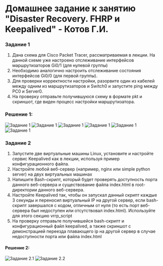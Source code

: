 
# Домашнее задание к занятию "Disaster Recovery. FHRP и Keepalived" - Котов Г.И.




### Задание 1
1. Дана схема для Cisco Packet Tracer, рассматриваемая в лекции.
На данной схеме уже настроено отслеживание интерфейсов маршрутизаторов Gi0/1 (для нулевой группы)
2. Необходимо аналогично настроить отслеживание состояния интерфейсов Gi0/0 (для первой группы).
3. Для проверки корректности настройки, разорвите один из кабелей между одним из маршрутизаторов и Switch0 и запустите ping между PC0 и Server0.
4. На проверку отправьте получившуюся схему в формате pkt и скриншот, где виден процесс настройки маршрутизатора.


### Решение 1: 


![Задание 1](img/router1.png)
![Задание 1](img/router2.png)
![Задание 1](img/show_standby_router1.png)
![Задание 1](img/show_standby_router2.png)
![Задание 1](img/shema_full.png)
![Задание 1](img/shema_ruoter2.png)



### Задание 2

1. Запустите две виртуальные машины Linux, установите и настройте сервис Keepalived как в лекции, используя пример конфигурационного файла.
2. Настройте любой веб-сервер (например, nginx или simple python server) на двух виртуальных машинах
3. Напишите Bash-скрипт, который будет проверять доступность порта данного веб-сервера и существование файла index.html в root-директории данного веб-сервера.
4. Настройте Keepalived так, чтобы он запускал данный скрипт каждые 3 секунды и переносил виртуальный IP на другой сервер, если bash-скрипт завершался с кодом, отличным от нуля (то есть порт веб-сервера был недоступен или отсутствовал index.html). Используйте для этого секцию vrrp_script
5. На проверку отправьте получившейся bash-скрипт и конфигурационный файл keepalived, а также скриншот с демонстрацией переезда плавающего ip на другой сервер в случае недоступности порта или файла index.html

#### Решение 2:

![Задание 2.1](img/1.png)
![Задание 2.2](img/2.png
)
